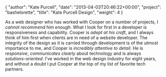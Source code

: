 {
   "author": "Kate Purcell",
   "date": "2013-04-03T20:46:22+00:00",
   "project": "bashelorette",
   "title": "Kate Purcell Design",
   "weight": 4
}

As a web designer who has worked with Cooper on a number of projects, I _cannot recommend him enough_. What I look for first in a developer is responsiveness and capability. Cooper is _adept at his craft_, and I always think of him first when clients are in need of a website developer. The integrity of the design as it is carried through development is of the utmost importance to me, and Cooper is _incredibly attentive to detail_. He is _responsive_, _communicates clearly_ about technology and is always _solutions-oriented_. I’ve worked in the web design industry for eight years, and without a doubt I put Cooper at the top of my list of favorite tech partners.